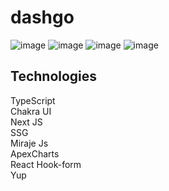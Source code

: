 # dashgo
![image](https://user-images.githubusercontent.com/61881055/154334735-7069a878-8b0c-48f1-8caf-590e482a9ac7.png)
![image](https://user-images.githubusercontent.com/61881055/154794012-bb090351-b278-47bb-a0af-0259e2ab9009.png)
![image](https://user-images.githubusercontent.com/61881055/154774966-7db818c9-7c6d-4ba1-879b-b6dc91b4631b.png)
![image](https://user-images.githubusercontent.com/61881055/154788069-290ef56c-1274-47d8-a643-12b0042e0606.png)





## Technologies
TypeScript <br>
Chakra UI <br>
Next JS <br>
SSG <br>
Miraje Js <br>
ApexCharts <br>
React Hook-form  <br>
Yup  <br>
